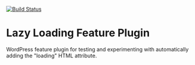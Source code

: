 [![Build Status](https://img.shields.io/travis/com/WordPress/wp-lazy-loading/master.svg)](https://travis-ci.com/WordPress/wp-lazy-loading/)
# Lazy Loading Feature Plugin

WordPress feature plugin for testing and experimenting with automatically adding the "loading" HTML attribute.
